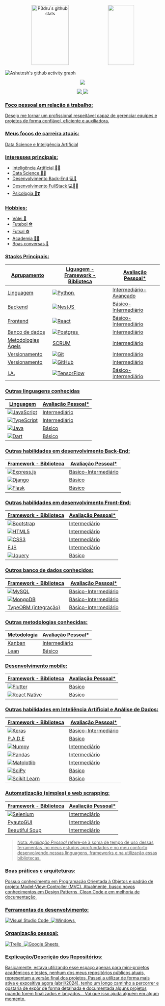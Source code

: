 <div align="center">  
  <img width="49%" height="195px" src="https://github-readme-stats.vercel.app/api?username=p3dru&show_icons=true&count_private=true&hide_border=true&title_color=FFFFFF&icon_color=FFFFFF&text_color=FFFFFF&bg_color=000000" alt="P3dru´s github stats" /> 
  <img width="41%" height="195px" src="https://github-readme-stats.vercel.app/api/top-langs/?username=p3dru&layout=compact&hide_border=true&title_color=FFFFFF&text_color=FFFFFF&bg_color=000000"/>
</div>

[![Ashutosh's github activity graph](https://github-readme-activity-graph.vercel.app/graph?username=p3dru&theme=high-contrast)](https://github.com/ashutosh00710/github-readme-activity-graph)

<p align="center">
  <img src="https://github-profile-trophy.vercel.app/?username=p3dru&color=FFFFFF&bg_color=000000&theme=high-contrast&row=1&no-bg=false&column=6&margin-w=15&margin-h=15" />
</p>

<div align="center">  
<a href="https://www.instagram.com/variable_p3dru/" target="_blank"><img src="https://img.shields.io/badge/LinkedIn-0077B5?style=for-the-badge&logo=linkedin&logoColor=white"</a>
<a href="https://www.linkedin.com/in/p3dru/" target="_blank"><img src="https://img.shields.io/badge/-Instagram-%23E4405F?style=for-the-badge&logo=instagram&logoColor=white"</a>
</div>

### Foco pessoal em relação à trabalho:
Desejo me tornar um profissional respeitável capaz de gerenciar equipes e projetos de forma confiável, eficiente e auxiliadora. 

### Meus focos de carreira atuais:
Data Science e Inteligência Artificial

### Interesses principais:
 - Inteligência Artificial 🤖🧠
 - Data Science 🎲🧪
 - Desenvolvimento Back-End 💻🎲
 - Desenvolvimento FullStack 💻🎲👀
 - Psicologia 🧠❣️

### Hobbies:
 - Vôlei 🏐
 - Futebol ⚽
 - Futsal ⚽
 - Academia 💪🏾
 - Boas conversas 💬

### Stacks Principais:
| Agrupamento | Liguagem - Framework - Biblioteca | Avaliação Pessoal* |
| ------------- | ------------- | ------------- |
| Linguagem | ![Python](https://img.shields.io/badge/-python-0D1117?style=for-the-badge&logo=python&logoColor=1572B6&labelColor=0D1117)&nbsp; | Intermediário-Avançado |
| Backend | ![NestJS](https://img.shields.io/badge/nestjs-%23E0234E.svg?style=for-the-badge&logo=nestjs&logoColor=white)&nbsp; | Básico-Intermediário |
| Frontend | ![React](https://img.shields.io/badge/react-%2320232a.svg?style=for-the-badge&logo=react&logoColor=%2361DAFB) | Básico-Intermediário |
| Banco de dados | ![Postgres](https://img.shields.io/badge/PostgreSQL-316192?style=for-the-badge&logo=postgresql&logoColor=white)&nbsp; | Intermediário |
| Metodologias Ágeis | SCRUM | Intermediário |
| Versionamento | ![Git](https://img.shields.io/badge/git-%23F05033.svg?style=for-the-badge&logo=git&logoColor=white) | Intermediário |
| Versionamento | ![GitHub](https://img.shields.io/badge/github-%23121011.svg?style=for-the-badge&logo=github&logoColor=white) | Intermediário |
| I.A. | ![TensorFlow](https://img.shields.io/badge/TensorFlow-%23FF6F00.svg?style=for-the-badge&logo=TensorFlow&logoColor=white) | Básico-Intermediário |

### Outras linguagens conhecidas
| Linguagem | Avaliação Pessoal* |
| ------------- | ------------- |
| ![JavaScript](https://img.shields.io/badge/JavaScript-323330?style=for-the-badge&logo=javascript&logoColor=F7DF1E) | Intermediário |
| ![TypeScript](https://img.shields.io/badge/TypeScript-007ACC?style=for-the-badge&logo=typescript&logoColor=white) | Intermediário |
| ![Java](https://img.shields.io/badge/java-%23ED8B00.svg?style=for-the-badge&logo=openjdk&logoColor=white) | Básico |
| ![Dart](https://img.shields.io/badge/dart-%230175C2.svg?style=for-the-badge&logo=dart&logoColor=white) | Básico |

### Outras habilidades em desenvolvimento Back-End:
| Framework - Biblioteca | Avaliação Pessoal* |
| ------------- | ------------- |
| ![Express.js](https://img.shields.io/badge/express.js-%23404d59.svg?style=for-the-badge&logo=express&logoColor=%2361DAFB) | Básico-Intermediário |
| ![Django](https://img.shields.io/badge/django-%23092E20.svg?style=for-the-badge&logo=django&logoColor=white) | Básico |
| ![Flask](https://img.shields.io/badge/flask-%23000.svg?style=for-the-badge&logo=flask&logoColor=white) | Básico |

### Outras habilidades em desenvolvimento Front-End:
| Framework - Biblioteca | Avaliação Pessoal* |
| ------------- | ------------- |
| ![Bootstrap](https://img.shields.io/badge/bootstrap-%238511FA.svg?style=for-the-badge&logo=bootstrap&logoColor=white) | Intermediário |
| ![HTML5](https://img.shields.io/badge/html5-%23E34F26.svg?style=for-the-badge&logo=html5&logoColor=white) | Intermediário |
| ![CSS3](https://img.shields.io/badge/css3-%231572B6.svg?style=for-the-badge&logo=css3&logoColor=white) | Intermediário |
| EJS | Intermediário |
| ![Jquery](https://img.shields.io/badge/jQuery-0769AD?style=for-the-badge&logo=jquery&logoColor=white) | Básico |

### Outros banco de dados conhecidos:
| Framework - Biblioteca | Avaliação Pessoal* |
| ------------- | ------------- |
| ![MySQL](https://img.shields.io/badge/mysql-4479A1.svg?style=for-the-badge&logo=mysql&logoColor=white) | Básico-Intermediário |
| ![MongoDB](https://img.shields.io/badge/MongoDB-%234ea94b.svg?style=for-the-badge&logo=mongodb&logoColor=white) | Básico-Intermediário |
| TypeORM (integração) | Básico-Intermediário |

### Outras metodologias conhecidas:
| Metodologia | Avaliação Pessoal* |
| ------------- | ------------- |
| Kanban | Intermediário |
| Lean | Básico |

### Desenvolvimento mobile:
| Framework - Biblioteca | Avaliação Pessoal* |
| ------------- | ------------- |
| ![Flutter](https://img.shields.io/badge/Flutter-%2302569B.svg?style=for-the-badge&logo=Flutter&logoColor=white) | Básico |
| ![React Native](https://img.shields.io/badge/react_native-%2320232a.svg?style=for-the-badge&logo=react&logoColor=%2361DAFB) | Básico |

### Outras habilidades em Inteliência Artificial e Análise de Dados:
| Framework - Biblioteca | Avaliação Pessoal* |
| ------------- | ------------- |
| ![Keras](https://img.shields.io/badge/Keras-%23D00000.svg?style=for-the-badge&logo=Keras&logoColor=white) | Básico-Intermediário |
| P.A.D.E | Básico |
| ![Numpy](https://img.shields.io/badge/Numpy-777BB4?style=for-the-badge&logo=numpy&logoColor=white) | Intermediário |
| ![Pandas](https://img.shields.io/badge/Pandas-2C2D72?style=for-the-badge&logo=pandas&logoColor=white) | Intermediário |
| ![Matplotlib](https://img.shields.io/badge/Matplotlib-%23ffffff.svg?style=for-the-badge&logo=Matplotlib&logoColor=black) | Intermediário |
| ![SciPy](https://img.shields.io/badge/SciPy-654FF0?style=for-the-badge&logo=SciPy&logoColor=white) | Básico |
| ![Scikit Learn](https://img.shields.io/badge/scikit_learn-F7931E?style=for-the-badge&logo=scikit-learn&logoColor=white) | Básico |

### Automatização (simples) e web scrapping:
| Framework - Biblioteca | Avaliação Pessoal* |
| ------------- | ------------- |
| ![Selenium](https://img.shields.io/badge/Selenium-43B02A?style=for-the-badge&logo=Selenium&logoColor=white) | Intermediário |
| PyautoGUI | Intermediário |
| Beautiful Soup | Intermediário |

> Nota: *Avaliação Pessoal* refere-se à soma de tempo de uso dessas ferramentas, no meus estudos aprofundados e no meu conforto desenvolvendo nessas linguagens, frameworks e na utilização essas bibliotecas.

### Boas práticas e arquiteturas:
Possuo conhecimento em Programação Orientada à Objetos e padrão de projeto Model-View-Controller (MVC). Atualmente, busco novos conhecimentos em Design Patterns, Clean Code e em melhoria de documentação.

### Ferramentas de desenvolvimento:
![Visual Studio Code](https://img.shields.io/badge/-Visual%20Studio%20Code-0D1117?style=for-the-badge&logo=visual-studio-code&logoColor=007ACC&labelColor=0D1117)&nbsp;
![Windows](https://img.shields.io/badge/-Windows-0D1117?style=for-the-badge&logo=windows&labelColor=0D1117)&nbsp;

### Organização pessoal:
![Trello](https://img.shields.io/badge/Trello-0052CC?style=for-the-badge&logo=trello&logoColor=white)&nbsp;
![Google Sheets](https://img.shields.io/badge/Google%20Sheets-34A853?style=for-the-badge&logo=google-sheets&logoColor=white)&nbsp;

### Explicação/Descrição dos Repositórios:
Basicamente, estava utilizando esse espaço apenas para mini-projetos acadêmicos e testes, nenhum dos meus repositórios públicos atuais, representam a versão final dos projetos. Passei a utilizar de forma mais ativa e expositiva agora (abril/2024), tenho um longo caminho a percorrer e gostaria de expôr de forma detalhada e documentada alguns projetos quando forem finalizados e lançados... Vai que isso ajuda alguém em algum momento.


